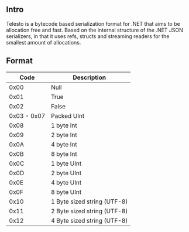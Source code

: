 ﻿## Intro
Telesto is a bytecode based serialization format for .NET
that aims to be allocation free and fast. Based on the internal
structure of the .NET JSON serializers, in that it uses refs,
structs and streaming readers for the smallest amount of allocations.


## Format

| Code        | Description                 |
|-------------|-----------------------------|
| 0x00        | Null                        |
| 0x01        | True                        |
| 0x02        | False                       |
| 0x03 - 0x07 | Packed UInt                 |
| 0x08        | 1 byte Int                  |
| 0x09        | 2 byte Int                  |
| 0x0A        | 4 byte Int                  |
| 0x0B        | 8 byte Int                  |
| 0x0C        | 1 byte UInt                 |
| 0x0D        | 2 byte UInt                 |
| 0x0E        | 4 byte UInt                 |
| 0x0F        | 8 byte UInt                 |
| 0x10        | 1 Byte sized string (UTF-8) |
| 0x11        | 2 Byte sized string (UTF-8) |
| 0x12        | 4 Byte sized string (UTF-8) |

